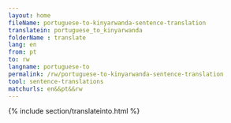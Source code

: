 ```yaml
---
layout: home
fileName: portuguese-to-kinyarwanda-sentence-translation
translatein: portuguese_to_kinyarwanda
folderName : translate
lang: en
from: pt
to: rw
langname: portuguese-to
permalink: /rw/portuguese-to-kinyarwanda-sentence-translation
tool: sentence-translations
matchurls: en&&pt&&rw
---
```

{% include section/translateinto.html %}
